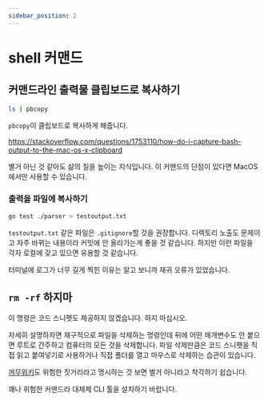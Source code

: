 ```yaml
---
sidebar_position: 2
---
```


# shell 커맨드 

## 커맨드라인 출력물 클립보드로 복사하기

```sh 
ls | pbcopy
```

`pbcopy`이 클립보드로 복사하게 해줍니다.

https://stackoverflow.com/questions/1753110/how-do-i-capture-bash-output-to-the-mac-os-x-clipboard

별거 아닌 것 같아도 삶의 질을 높이는 지식입니다. 이 커맨드의 단점이 있다면 MacOS에서만 사용할 수 있습니다.

### 출력을 파일에 복사하기

```sh 
go test ./parser > testoutput.txt 
```

`testoutput.txt` 같은 파일은 `.gitignore`할 것을 권장합니다. 디렉토리 노출도 문제이고 자주 바뀌는 내용이라 커밋에 안 올라가는게 좋을 것 같습니다. 하지만 이런 파일을 각자 로컬에 갖고 있으면 유용할 것 같습니다.

터미널에 로그가 너무 길게 찍힌 이유는 알고 보니까 재귀 오류가 있었습니다. 

## `rm -rf` 하지마

이 명령은 코드 스니펫도 제공하지 않겠습니다. 하지 마십시오.

자세히 설명하자면 재구적으로 파일을 삭제하는 명령인데 뒤에 어떤 매개변수도 안 붙으면 루트로 간주하고 컴퓨터의 모든 것을 삭제합니다. 파일 삭제만큼은 코드 스니펫을 직접 읽고 붙여넣기로 사용하거나 직접 폴더를 열고 마우스로 삭제하는 습관이 있습니다.

[꺼무위키](https://namu.wiki/w/rm%20-rf%20/)도 위험한 짓거리라고 명시하는 것 보면 별거 아니라고 착각하기 쉽습니다.

꽤나 위험한 커맨드라 대체제 CLI 툴을 설치하기 바랍니다.

